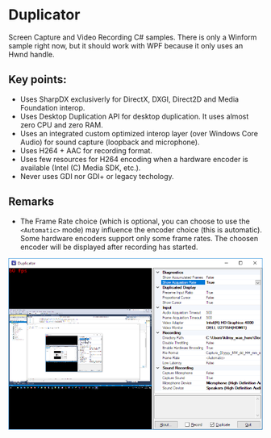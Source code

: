 # Duplicator
Screen Capture and Video Recording C# samples. There is only a Winform sample right now, but it should work with WPF because it only uses an Hwnd handle.

## Key points:

* Uses SharpDX exclusiverly for DirectX, DXGI, Direct2D and Media Foundation interop.
* Uses Desktop Duplication API for desktop duplication. It uses almost zero CPU and zero RAM.
* Uses an integrated custom optimized interop layer (over Windows Core Audio) for sound capture (loopback and microphone).
* Uses H264 + AAC for recording format.
* Uses few resources for H264 encoding when a hardware encoder is available (Intel (C) Media SDK, etc.).
* Never uses GDI nor GDI+ or legacy techology.

## Remarks

* The Frame Rate choice (which is optional, you can choose to use the `<Automatic>` mode) may influence the encoder choice (this is automatic). Some hardware encoders support only some frame rates. The choosen encoder will be displayed after recording has started.

![WinDuplicator.png](Duplicator/Doc/WinDuplicator.png?raw=true)
